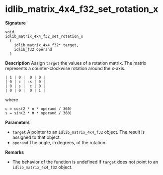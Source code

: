 # idlib_matrix_4x4_f32_set_rotation_x

**Signature**
```
void
idlib_matrix_4x4_f32_set_rotation_x
  (
    idlib_matrix_4x4_f32* target,
    idlib_f32 operand
  )
```

**Description**
Assign `target` the values of a rotation matrix.
The matrix represents a counter-clockwise rotation around the x-axis.

```
| 1 | 0 |  0 | 0 |
| 0 | c | -s | 0 |
| 0 | s |  c | 0 |
| 0 | 0 |  0 | 1 |
```

where

```
c = cos(2 * π * operand / 360)
s = sin(2 * π * operand / 360)
```

**Parameters**
- `target` A pointer to an `idlib_matrix_4x4_f32` object. The result is assigned to that object.
- `operand` The angle, in degrees, of the rotation.

**Remarks**
- The behavior of the function is undefined if `target` does not point to an `idlib_matrix_4x4_f32` object.
